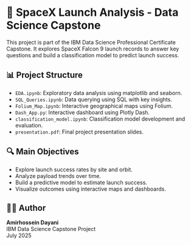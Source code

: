 
# 🚀 SpaceX Launch Analysis - Data Science Capstone

This project is part of the IBM Data Science Professional Certificate Capstone. It explores SpaceX Falcon 9 launch records to answer key questions and build a classification model to predict launch success.

## 📊 Project Structure

- `EDA.ipynb`: Exploratory data analysis using matplotlib and seaborn.
- `SQL_Queries.ipynb`: Data querying using SQL with key insights.
- `Folium_Map.ipynb`: Interactive geographical maps using Folium.
- `Dash_App.py`: Interactive dashboard using Plotly Dash.
- `classification_model.ipynb`: Classification model development and evaluation.
- `presentation.pdf`: Final project presentation slides.

## 🔍 Main Objectives

- Explore launch success rates by site and orbit.
- Analyze payload trends over time.
- Build a predictive model to estimate launch success.
- Visualize outcomes using interactive maps and dashboards.

## 👨‍💻 Author

**Amirhossein Dayani**  
IBM Data Science Capstone Project  
July 2025

